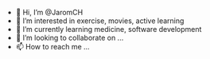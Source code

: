 - 👋 Hi, I’m @JaromCH
- 👀 I’m interested in exercise, movies, active learning
- 🌱 I’m currently learning medicine, software development
- 💞️ I’m looking to collaborate on ...
- 📫 How to reach me ...



